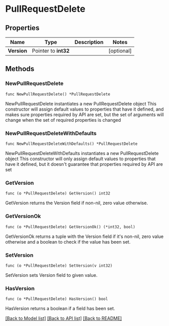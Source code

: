 # PullRequestDelete

## Properties

Name | Type | Description | Notes
------------ | ------------- | ------------- | -------------
**Version** | Pointer to **int32** |  | [optional] 

## Methods

### NewPullRequestDelete

`func NewPullRequestDelete() *PullRequestDelete`

NewPullRequestDelete instantiates a new PullRequestDelete object
This constructor will assign default values to properties that have it defined,
and makes sure properties required by API are set, but the set of arguments
will change when the set of required properties is changed

### NewPullRequestDeleteWithDefaults

`func NewPullRequestDeleteWithDefaults() *PullRequestDelete`

NewPullRequestDeleteWithDefaults instantiates a new PullRequestDelete object
This constructor will only assign default values to properties that have it defined,
but it doesn't guarantee that properties required by API are set

### GetVersion

`func (o *PullRequestDelete) GetVersion() int32`

GetVersion returns the Version field if non-nil, zero value otherwise.

### GetVersionOk

`func (o *PullRequestDelete) GetVersionOk() (*int32, bool)`

GetVersionOk returns a tuple with the Version field if it's non-nil, zero value otherwise
and a boolean to check if the value has been set.

### SetVersion

`func (o *PullRequestDelete) SetVersion(v int32)`

SetVersion sets Version field to given value.

### HasVersion

`func (o *PullRequestDelete) HasVersion() bool`

HasVersion returns a boolean if a field has been set.


[[Back to Model list]](../README.md#documentation-for-models) [[Back to API list]](../README.md#documentation-for-api-endpoints) [[Back to README]](../README.md)


